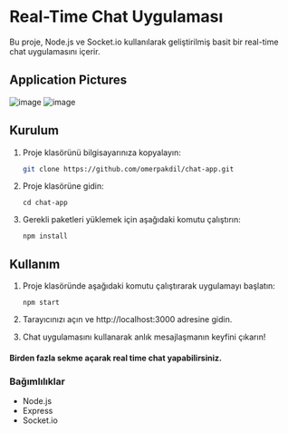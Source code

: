 # Real-Time Chat Uygulaması

Bu proje, Node.js ve Socket.io kullanılarak geliştirilmiş basit bir real-time chat uygulamasını içerir.

## Application Pictures



![image](https://github.com/user-attachments/assets/79f9265f-ad94-4e4b-8aaa-1f56e91c52b5)
![image](https://github.com/user-attachments/assets/1962201f-1f1d-45ec-9126-24ef0d569d8f)


## Kurulum

1. Proje klasörünü bilgisayarınıza kopyalayın:

   ```bash
   git clone https://github.com/omerpakdil/chat-app.git

2. Proje klasörüne gidin:
   ```
   cd chat-app
   ```

3. Gerekli paketleri yüklemek için aşağıdaki komutu çalıştırın:
   ```
   npm install
   ```

## Kullanım

1. Proje klasöründe aşağıdaki komutu çalıştırarak uygulamayı başlatın:
   ```
   npm start
   ```


2. Tarayıcınızı açın ve http://localhost:3000 adresine gidin.

3. Chat uygulamasını kullanarak anlık mesajlaşmanın keyfini çıkarın!

#### Birden fazla sekme açarak real time chat yapabilirsiniz.

### Bağımlılıklar

- Node.js
- Express
- Socket.io



